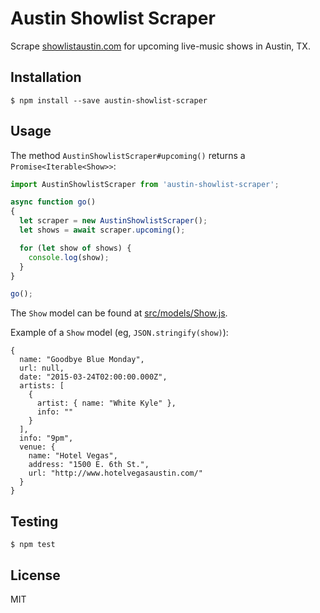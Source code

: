 # Austin Showlist Scraper

Scrape [showlistaustin.com](http://showlistaustin.com/) for upcoming live-music
shows in Austin, TX.

## Installation

```
$ npm install --save austin-showlist-scraper
```

## Usage

The method `AustinShowlistScraper#upcoming()` returns a `Promise<Iterable<Show>>`:

```javascript
import AustinShowlistScraper from 'austin-showlist-scraper';

async function go()
{
  let scraper = new AustinShowlistScraper();
  let shows = await scraper.upcoming();

  for (let show of shows) {
    console.log(show);
  }
}

go();
```

The `Show` model can be found at [src/models/Show.js](src/models/Show.js).

Example of a `Show` model (eg, `JSON.stringify(show)`):

```
{
  name: "Goodbye Blue Monday",
  url: null,
  date: "2015-03-24T02:00:00.000Z",
  artists: [
    {
      artist: { name: "White Kyle" },
      info: ""
    }
  ],
  info: "9pm",
  venue: {
    name: "Hotel Vegas",
    address: "1500 E. 6th St.",
    url: "http://www.hotelvegasaustin.com/"
  }
}
```

## Testing

```
$ npm test
```

## License

MIT

